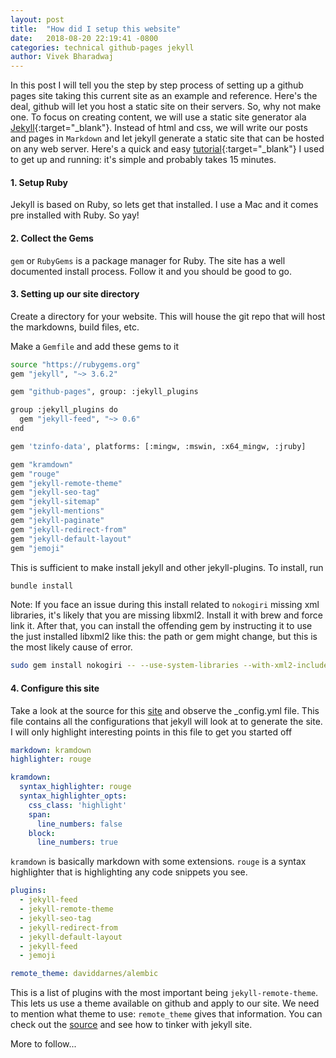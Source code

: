 ```yaml
---
layout: post
title:  "How did I setup this website"
date:   2018-08-20 22:19:41 -0800
categories: technical github-pages jekyll
author: Vivek Bharadwaj
---
```

In this post I will tell you the step by step process of setting up a github pages site taking this current site as an example and reference.
Here's the deal, github will let you host a static site on their servers. So, why not make one. To focus on creating content, we will use a static site generator ala [Jekyll][jekyll-home]{:target="_blank"}. Instead of html and css, we will write our posts and pages in `Markdown` and let jekyll generate a static site that can be hosted on any web server. Here's a quick and easy [tutorial][markdown-tutorial]{:target="_blank"} I used to get up and running: it's simple and probably takes 15 minutes.

#### 1. Setup Ruby
Jekyll is based on Ruby, so lets get that installed. I use a Mac and it comes pre installed with Ruby. So yay!

#### 2. Collect the Gems
`gem` or `RubyGems` is a package manager for Ruby. The site has a well documented install process. Follow it and you should be good to go.

#### 3. Setting up our site directory
Create a directory for your website. This will house the git repo that will host the markdowns, build files, etc.
    
Make a `Gemfile` and add these gems to it

```bash
source "https://rubygems.org"
gem "jekyll", "~> 3.6.2"

gem "github-pages", group: :jekyll_plugins

group :jekyll_plugins do
  gem "jekyll-feed", "~> 0.6"
end

gem 'tzinfo-data', platforms: [:mingw, :mswin, :x64_mingw, :jruby]

gem "kramdown"
gem "rouge"
gem "jekyll-remote-theme"
gem "jekyll-seo-tag"
gem "jekyll-sitemap"
gem "jekyll-mentions"
gem "jekyll-paginate"
gem "jekyll-redirect-from"
gem "jekyll-default-layout"
gem "jemoji"
```

This is sufficient to make install jekyll and other jekyll-plugins.
To install, run
```bash
bundle install
```

Note: If you face an issue during this install related to `nokogiri` missing xml libraries, it's likely that you are missing libxml2. 
Install it with brew and force link it.
After that, you can install the offending gem by instructing it to use the just installed libxml2 like this: the path or gem might change, but this is the most likely cause of error.
```bash
sudo gem install nokogiri -- --use-system-libraries --with-xml2-include=/usr/local/opt/libxml2/include --with-xml2-lib=/usr/local/opt/libxml2/lib
```

#### 4. Configure this site
Take a look at the source for this [site][this-github] and observe the _config.yml file. 
This file contains all the configurations that jekyll will look at to generate the site.
I will only highlight interesting points in this file to get you started off
```yaml
markdown: kramdown
highlighter: rouge

kramdown:
  syntax_highlighter: rouge
  syntax_highlighter_opts:
    css_class: 'highlight'
    span:
      line_numbers: false
    block:
      line_numbers: true
```
`kramdown` is basically markdown with some extensions. `rouge` is a syntax highlighter that is highlighting any code snippets you see.

```yaml
plugins:
  - jekyll-feed
  - jekyll-remote-theme
  - jekyll-seo-tag
  - jekyll-redirect-from
  - jekyll-default-layout
  - jekyll-feed
  - jemoji

remote_theme: daviddarnes/alembic

```
This is a list of plugins with the most important being `jekyll-remote-theme`. This lets us use a theme available on github and apply to our site. We need to mention what theme to use: `remote_theme` gives that information.
You can check out the [source][this-github] and see how to tinker with jekyll site.

More to follow... 


[jekyll-home]: https://jekyllrb.com/
[markdown-tutorial]: https://www.markdowntutorial.com
[rubygems-home]: https://rubygems.org/
[this-github]: https://github.com/bvivek35/bvivek35.github.io/